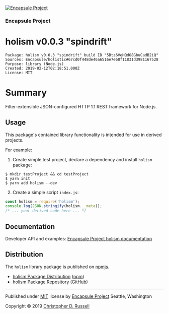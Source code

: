 [![Encapsule Project](https://encapsule.io/images/blue-burst-encapsule.io-icon-72x72.png "Encapsule Project")](https://encapsule.io)

### Encapsule Project

# holism v0.0.3 "spindrift"

```
Package: holism v0.0.3 "spindrift" build ID "5Btz6VeHQdO8GbuCadB2iQ"
Sources: Encapsule/holistic#67cd0f448de46a6516e7e68f11831d3981167528
Purpose: library (Node.js)
Created: 2019-02-12T02:18:51.000Z
License: MIT
```

# Summary

Filter-extensible JSON-configured HTTP 1.1 REST framework for Node.js.

## Usage

This package's contained library functionality is intended for use in derived projects.

For example:

1. Create simple test project, declare a dependency and install `holism` package:

```
$ mkdir testProject && cd testProject
$ yarn init
$ yarn add holism --dev
```

2. Create a simple script `index.js`:

```JavaScript
const holism = require('holism');
console.log(JSON.stringify(holism.__meta));
/* ... your derived code here ... */
```

## Documentation

Developer API and examples: [Encapsule Project holism documentation](https://encapsule.io/docs/holism)

## Distribution

The `holism` library package is published on [npmjs](https://npmjs.com).

- [holism Package Distribution](https://npmjs.com/package/holism/v/0.0.3) ([npm](https://www.npmjs.com/~chrisrus))
- [holism Package Repository](https://github.com/Encapsule/holism) ([GitHub](https://github.com/Encapsule))

<hr>

Published under [MIT](LICENSE) license by [Encapsule Project](https://encapsule.io) Seattle, Washington

Copyright &copy; 2019 [Christopher D. Russell](http://chrisrussell.net)